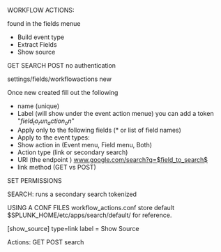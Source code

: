 WORKFLOW ACTIONS:

found in the fields menue

- Build event type
- Extract Fields 
- Show source 

GET
SEARCH
POST no authentication

settings/fields/workflowactions
new

Once new created fill out the following
- name (unique)
- Label (will show under the event action menue) you can add a token "$field_to_run_action_on$"
- Apply only to the following fields (* or list of field names)
- Apply to the event types: 
- Show action in (Event menu, Field menu, Both)
- Action type (link or secondary search)
- URI (the endpoint ) www.google.com/search?q=$field_to_search$
- link method (GET vs POST) 

SET PERMISSIONS

SEARCH:
runs a secondary search
tokenized




USING A CONF FILES
workflow_actions.conf store
default
$SPLUNK_HOME/etc/apps/search/default/ for reference.

[show_source]
type=link 
label = Show Source


Actions:
GET
POST
search

